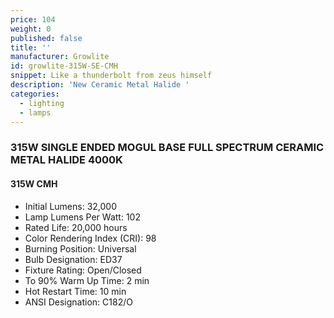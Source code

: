 ```yaml
---
price: 104
weight: 0
published: false
title: ''
manufacturer: Growlite
id: growlite-315W-SE-CMH
snippet: Like a thunderbolt from zeus himself
description: 'New Ceramic Metal Halide '
categories:
  - lighting
  - lamps
---
```

### 315W SINGLE ENDED MOGUL BASE FULL SPECTRUM CERAMIC METAL HALIDE 4000K

#### 315W CMH

* Initial Lumens: 32,000
* Lamp Lumens Per Watt: 102
* Rated Life: 20,000 hours
* Color Rendering Index (CRI): 98
* Burning Position: Universal
* Bulb Designation: ED37
* Fixture Rating: Open/Closed
* To 90% Warm Up Time: 2 min
* Hot Restart Time: 10 min
* ANSI Designation: C182/O
